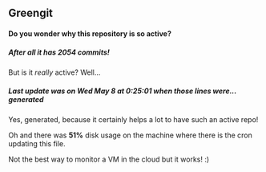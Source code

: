 ## Greengit

#### Do you wonder why this repository is so active?

##### After all it has 2054 commits!

But is it *really* active? Well...

##### Last update was on Wed May 8 at 0:25:01 when those lines were... generated

Yes, generated, because it certainly helps a lot to have such an active repo!

Oh and there was **51%** disk usage on the machine
where there is the cron updating this file.

Not the best way to monitor a VM in the cloud but it works! :)
